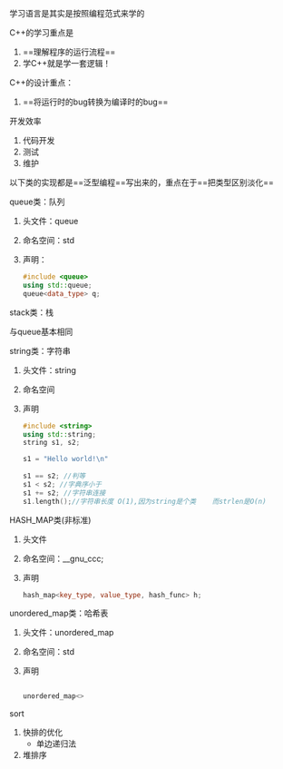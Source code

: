 学习语言是其实是按照编程范式来学的

C++的学习重点是

1. ==理解程序的运行流程==
2. 学C++就是学一套逻辑！



C++的设计重点：

1. ==将运行时的bug转换为编译时的bug==

   







开发效率

1. 代码开发
2. 测试
3. 维护





以下类的实现都是==泛型编程==写出来的，重点在于==把类型区别淡化==

queue类：队列

1. 头文件：queue

2. 命名空间：std

3. 声明：

   ```c++
   #include <queue>
   using std::queue;
   queue<data_type> q;
   ```

   

stack类：栈

与queue基本相同



string类：字符串

1. 头文件：string

2. 命名空间

3. 声明

   ```c++
   #include <string>
   using std::string;
   string s1, s2;
   
   s1 = "Hello world!\n"
       
   s1 == s2; //判等
   s1 < s2; //字典序小于
   s1 += s2; //字符串连接
   s1.length();//字符串长度 O(1),因为string是个类    而strlen是O(n)
   ```





HASH_MAP类(非标准)

1. 头文件

2. 命名空间：__gnu_ccc;

3. 声明

   ```c++
   hash_map<key_type, value_type, hash_func> h;
   ```

   



unordered_map类：哈希表

1. 头文件：unordered_map

2. 命名空间：std

3. 声明

   ```c++
   
   unordered_map<>
   ```

   



sort

1. 快排的优化
   + 单边递归法
2. 堆排序





